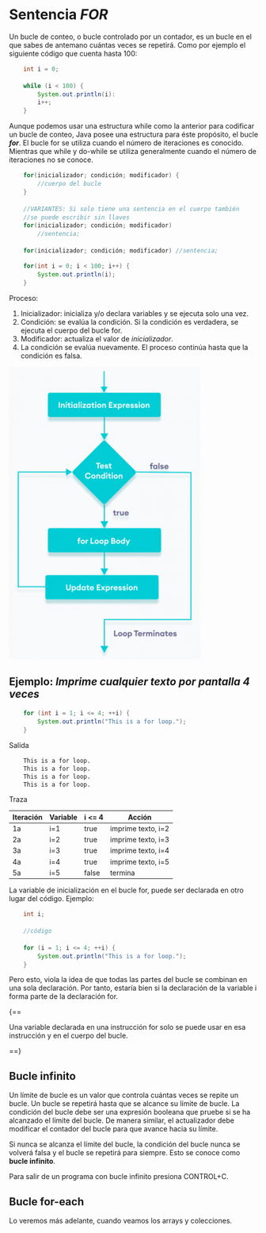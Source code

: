 # Sentencia _FOR_

Un bucle de conteo, o bucle controlado por un contador, es un bucle en el que sabes de antemano cuántas veces se repetirá. Como por ejemplo el siguiente código que cuenta hasta 100:

```java
    int i = 0;

    while (i < 100) {
        System.out.println(i):
        i++;
    }
```

Aunque podemos usar una estructura while como la anterior para codificar un bucle de conteo, Java posee una estructura para éste propósito, el bucle _**for**_.
El bucle for se utiliza cuando el número de iteraciones es conocido. Mientras que while y do-while se utiliza generalmente cuando el número de iteraciones no se conoce.

```java
    for(inicializador; condición; modificador) {
        //cuerpo del bucle
    }

    //VARIANTES: Si solo tiene una sentencia en el cuerpo también 
    //se puede escribir sin llaves
    for(inicializador; condición; modificador)
        //sentencia;

    for(inicializador; condición; modificador) //sentencia;

```

```java
    for(int i = 0; i < 100; i++) {
        System.out.println(i);
    }
```

Proceso:

1. Inicializador: inicializa y/o declara variables y se ejecuta solo una vez.
2. Condición: se evalúa la condición. Si la condición es verdadera, se ejecuta el cuerpo del bucle for.
3. Modificador: actualiza el valor de _inicializador_.
4. La condición se evalúa nuevamente. El proceso continúa hasta que la condición es falsa.

![Java](../img/ud2for.png)

## Ejemplo: _Imprime cualquier texto por pantalla 4 veces_

```java
    for (int i = 1; i <= 4; ++i) {
        System.out.println("This is a for loop.");
    }
```

Salida

```code
    This is a for loop.
    This is a for loop.
    This is a for loop.
    This is a for loop.
```

Traza

| Iteración | Variable     | i <= 4 | Acción          |
|-----------|--------------|---------|-----------------|
| 1a        | i=1  | true    | imprime texto, i=2       |
| 2a        | i=2  | true    | imprime texto, i=3      |
| 3a        | i=3  | true    | imprime texto, i=4      |
| 4a        | i=4  | true    | imprime texto, i=5      |
| 5a        | i=5  | false   | termina         |

La variable de inicialización en el bucle for, puede ser declarada en otro lugar del código.
Ejemplo:

```java
    int i;

    //código

    for (i = 1; i <= 4; ++i) {
        System.out.println("This is a for loop.");
    }
```

Pero esto, viola la idea de que todas las partes del bucle se combinan en una sola declaración. Por tanto, estaría bien si la declaración de la variable i forma parte de la declaración for.

{==

Una variable declarada en una instrucción for solo se puede usar en esa instrucción y en el cuerpo del bucle.

==}

## Bucle infinito

Un límite de bucle es un valor que controla cuántas veces se repite un bucle. Un bucle se repetirá hasta que se alcance su límite de bucle. La condición del bucle debe ser una expresión booleana que pruebe si se ha alcanzado el límite del bucle. De manera similar, el actualizador debe modificar el contador del bucle para que avance hacia su límite.

Si nunca se alcanza el límite del bucle, la condición del bucle nunca se volverá falsa y el bucle se repetirá para siempre. Esto se conoce como **bucle infinito**.

Para salir de un programa con bucle infinito presiona CONTROL+C.

## Bucle for-each

Lo veremos más adelante, cuando veamos los arrays y colecciones.
